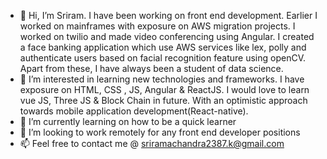 - 👋 Hi, I’m Sriram. I have been working on front end development. Earlier I worked on mainframes with exposure on AWS migration projects. I worked on twilio and made video conferencing using Angular. I created a face banking application which use AWS services like lex, polly and authenticate users based on facial recognition feature using openCV. Apart from these, I have always been a student of data science.
- 👀 I’m interested in learning new technologies and frameworks. I have exposure on HTML, CSS , JS, Angular & ReactJS. I would love to learn vue JS, Three JS & Block Chain in future. With an optimistic approach towards mobile application development(React-native). 
- 🌱 I’m currently learning on how to be a quick learner
- 💞️ I’m looking to work remotely for any front end developer positions
- 📫 Feel free to contact me @ sriramachandra2387.k@gmail.com

<!---
sr347012/sr347012 is a ✨ special ✨ repository because its `README.md` (this file) appears on your GitHub profile.
You can click the Preview link to take a look at your changes.
--->
